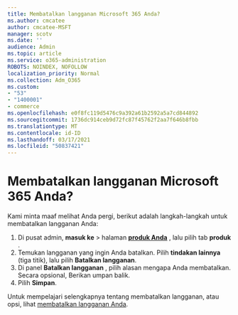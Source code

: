 ```yaml
---
title: Membatalkan langganan Microsoft 365 Anda?
ms.author: cmcatee
author: cmcatee-MSFT
manager: scotv
ms.date: ''
audience: Admin
ms.topic: article
ms.service: o365-administration
ROBOTS: NOINDEX, NOFOLLOW
localization_priority: Normal
ms.collection: Adm_O365
ms.custom:
- "53"
- "1400001"
- commerce
ms.openlocfilehash: e0f8fc119d5476c9a392a61b2592a5a7cd844892
ms.sourcegitcommit: 1736dc914ceb9d72fc87f45762f2aa7f646b8fbb
ms.translationtype: MT
ms.contentlocale: id-ID
ms.lasthandoff: 03/17/2021
ms.locfileid: "50837421"
---
```

# <a name="canceling-your-microsoft-365-subscription"></a>Membatalkan langganan Microsoft 365 Anda?

Kami minta maaf melihat Anda pergi, berikut adalah langkah-langkah untuk membatalkan langganan Anda:

1. Di pusat admin, **masuk ke**  >  halaman **[produk Anda](https://go.microsoft.com/fwlink/p/?linkid=842054)** , lalu pilih tab **produk** .
2. Temukan langganan yang ingin Anda batalkan. Pilih **tindakan lainnya** (tiga titik), lalu pilih **Batalkan langganan**.
3. Di panel **Batalkan langganan** , pilih alasan mengapa Anda membatalkan. Secara opsional, Berikan umpan balik.
4. Pilih **Simpan**.

Untuk mempelajari selengkapnya tentang membatalkan langganan, atau opsi, lihat [membatalkan langganan Anda](https://docs.microsoft.com/microsoft-365/commerce/subscriptions/cancel-your-subscription).